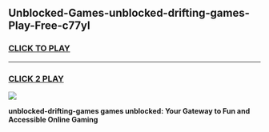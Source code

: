 
## Unblocked-Games-unblocked-drifting-games-Play-Free-c77yl
<h3>
<a href="https://premium76.site?title=unblocked-drifting-games&ref=09A">CLICK TO PLAY</a></h3>
<hr>

<h3>
<a href="https://premium76.site?title=unblocked-drifting-games&ref=09A">CLICK 2 PLAY</a>
  
</h3>

<a href="https://premium76.site?title=unblocked-drifting-games&ref=09A"><img src="https://clearcache.store/games.png"></a>


**unblocked-drifting-games games unblocked: Your Gateway to Fun and Accessible Online Gaming**
